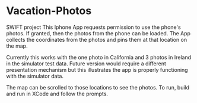 # Vacation-Photos
SWIFT project
This Iphone App requests permission to use the phone's photos.
If granted, then the photos from the phone can be loaded.
The App collects the coordinates from the photos and pins them
at that location on the map. 

Currently this works with the one photo in California and 3 photos in Ireland
in the simulator test data. Future version would require a different presentation mechanism
but this illustrates the app is properly functioning with the simulator data.

The map can be scrolled to those locations to see the photos.
To run, build and run in XCode and follow the prompts.
